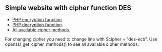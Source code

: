 ## Simple website with cipher function DES

- [PHP encryption function](https://www.php.net/manual/en/function.openssl-encrypt.php).
- [PHP decryption function](https://www.php.net/manual/en/function.openssl-decrypt.php).
- [All available cipher methods](https://www.php.net/manual/en/function.openssl-get-cipher-methods.php).

For changing cipher you need to change line with $cipher = "des-ecb". Use openssl_get_cipher_methods() to see all available cipher methods.
